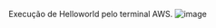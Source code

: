 Execução de Helloworld pelo terminal AWS.
![image](https://github.com/Thiago279/comp-paralela/assets/83241823/a5a7d3fb-5715-401a-bca8-dcf72c53ab30)
